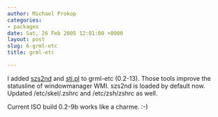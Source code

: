 ```yaml
---
author: Michael Prokop
categories:
- packages
date: Sat, 26 Feb 2005 12:01:00 +0000
layout: post
slug: 6-grml-etc
title: grml-etc

---
```

I added [szs2nd](http://wmi.modprobe.de/index.php?n=WMI.Szs2nd) and [sti.pl](http://strcat.neessen.net/dotfiles/wmi/sti.pl) to grml\-etc (0\.2\-13\). Those tools improve the statusline of windowmanager WMI. szs2nd is loaded by default now.
Updated /etc/skel/.zshrc and /etc/zsh/zshrc as well.

Current ISO build 0\.2\-9b works like a charme. :\-)  

